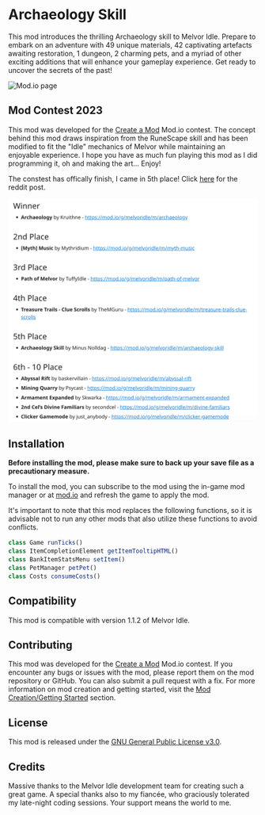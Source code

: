 # Archaeology Skill
This mod introduces the thrilling Archaeology skill to Melvor Idle. Prepare to embark on an adventure with 49 unique materials, 42 captivating artefacts awaiting restoration, 1 dungeon, 2 charming pets, and a myriad of other exciting additions that will enhance your gameplay experience. Get ready to uncover the secrets of the past!

![Mod.io page](https://raw.githubusercontent.com/minusnolldag/archaeology-skill/main/img/modio.png)

## Mod Contest 2023
This mod was developed for the [Create a Mod](https://www.reddit.com/r/MelvorIdle/comments/1491yh4/create_a_mod_contest_3000_usd_in_prizes_up_for/) Mod.io contest. The concept behind this mod draws inspiration from the RuneScape skill and has been modified to fit the "Idle" mechanics of Melvor while maintaining an enjoyable experience. I hope you have as much fun playing this mod as I did programming it, oh and making the art... Enjoy!

The constest has offically finish, I came in 5th place! Click [here](https://www.reddit.com/r/MelvorIdle/comments/14zax6h/congratulations_to_the_winners_of_our_first/) for the reddit post.

![Results of the constest](https://raw.githubusercontent.com/minusnolldag/archaeology-skill/main/img/winners.png)

## Installation
**Before installing the mod, please make sure to back up your save file as a precautionary measure.**

To install the mod, you can subscribe to the mod using the in-game mod manager or at [mod.io](https://mod.io/g/melvoridle/m/archaeology-skill) and refresh the game to apply the mod.

It's important to note that this mod replaces the following functions, so it is advisable not to run any other mods that also utilize these functions to avoid conflicts.

```js
class Game runTicks()
class ItemCompletionElement getItemTooltipHTML()
class BankItemStatsMenu setItem()
class PetManager petPet()
class Costs consumeCosts()
```

## Compatibility
This mod is compatible with version 1.1.2 of Melvor Idle.

## Contributing

This mod was developed for the [Create a Mod](https://www.reddit.com/r/MelvorIdle/comments/1491yh4/create_a_mod_contest_3000_usd_in_prizes_up_for/) Mod.io contest. If you encounter any bugs or issues with the mod, please report them on the mod repository or GitHub. You can also submit a pull request with a fix. For more information on mod creation and getting started, visit the [Mod Creation/Getting Started](https://wiki.melvoridle.com/w/Mod_Creation/Getting_Started) section.

## License
This mod is released under the [GNU General Public License v3.0](https://github.com/minusnolldag/archaeology-skill/blob/main/LICENSE).

## Credits
Massive thanks to the Melvor Idle development team for creating such a great game. A special thanks also to my fiancée, who graciously tolerated my late-night coding sessions. Your support means the world to me.